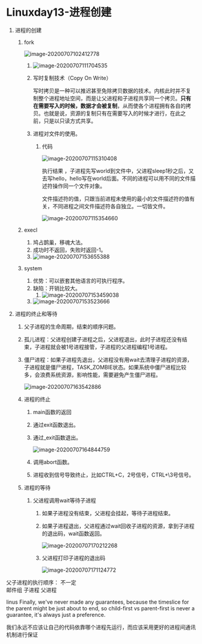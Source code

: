 # Linuxday13-进程创建

1. 进程的创建

   1. fork

      ![image-20200707102412778](C:\Users\82171\AppData\Roaming\Typora\typora-user-images\image-20200707102412778.png)

      

      

      1. ![image-20200707111704535](C:\Users\82171\AppData\Roaming\Typora\typora-user-images\image-20200707111704535.png)

      

      1. 写时复制技术（Copy On Write）

         写时拷贝是一种可以推迟甚至免除拷贝数据的技术。内核此时并不复制整个进程地址空间，而是让父进程和子进程共享同一个拷贝。**只有在需要写入的时候，数据才会被复制**，从而使各个进程拥有各自的拷贝。也就是说，资源的复制只有在需要写入的时候才进行，在此之前，只是以只读方式共享。

      2. 进程对文件的使用。

         1. 代码

            ![image-20200707115310408](C:\Users\82171\AppData\Roaming\Typora\typora-user-images\image-20200707115310408.png)

            执行结果 ，子进程先写world到文件中，父进程sleep1秒之后，又去写hello，hello写在world后面。不同的进程可以用不同的文件描述符操作同一个文件对象。

            文件描述符的值，只跟当前进程未使用的最小的文件描述符的值有关，不同进程之间文件描述符各自独立。一切皆文件。
            
            ![image-20200707115354660](C:\Users\82171\AppData\Roaming\Typora\typora-user-images\image-20200707115354660.png)

   2. execl

      1. 鸠占鹊巢，移魂大法。
      2. 成功时不返回，失败时返回-1。
      3. ![image-20200707153655388](C:\Users\82171\AppData\Roaming\Typora\typora-user-images\image-20200707153655388.png)

   3. system   

      1. 优势：可以嵌套其他语言的可执行程序。
      2. 缺陷：开销比较大。
         1. ![image-20200707153459038](C:\Users\82171\AppData\Roaming\Typora\typora-user-images\image-20200707153459038.png)
      3. ![image-20200707153523666](C:\Users\82171\AppData\Roaming\Typora\typora-user-images\image-20200707153523666.png)

2. 进程的终止和等待

   1. 父子进程的生命周期，结束的顺序问题。

   2. 孤儿进程：父进程创建子进程之后，父进程退出，此时子进程还没有结束，子进程就会被1号进程接管，子进程的父进程编程1号进程。

   3. 僵尸进程：如果子进程先退出，父进程没有用wait去清理子进程的资源，子进程就是僵尸进程，TASK_ZOMBIE状态。如果系统中僵尸进程比较多，会浪费系统资源，影响性能，需要避免产生僵尸进程。

      ![image-20200707163542886](C:\Users\82171\AppData\Roaming\Typora\typora-user-images\image-20200707163542886.png)

      

   4. 进程的终止

      1. main函数的返回

      2. 通过exit函数退出。

      3. 通过_exit函数退出。

         ![image-20200707164844759](C:\Users\82171\AppData\Roaming\Typora\typora-user-images\image-20200707164844759.png)

      4. 调用abort函数。

      5. 进程收到信号导致终止，比如CTRL+C，2号信号，CTRL+\3号信号。

   5. 进程的等待

      1. 父进程调用wait等待子进程

         1. 如果子进程没有结束，父进程会挂起，等待子进程结束。

         2. 如果子进程退出，父进程通过wait回收子进程的资源，拿到子进程的退出码，wait函数返回。

            ![image-20200707170212268](C:\Users\82171\AppData\Roaming\Typora\typora-user-images\image-20200707170212268.png)

         3. 父进程打印子进程的退出码

            ![image-20200707171124772](C:\Users\82171\AppData\Roaming\Typora\typora-user-images\image-20200707171124772.png)



父子进程的执行顺序：  不一定  
邮件组  子进程  父进程   

linus 
Finally, we've never made any guarantees, 
because the timeslice for the parent might be just about to end, 
so child-first vs parent-first is never a guarantee, it's always just a preference.

我们永远不应该让自己的代码依靠哪个进程先运行，而应该采用更好的进程间通讯机制进行保证